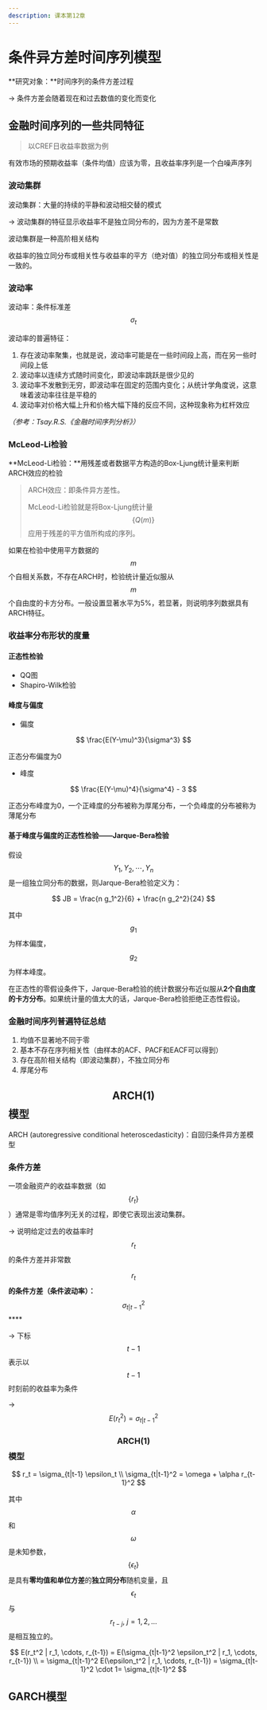 ```yaml
---
description: 课本第12章
---
```


# 条件异方差时间序列模型

**研究对象：**时间序列的条件方差过程

→ 条件方差会随着现在和过去数值的变化而变化

## 金融时间序列的一些共同特征

> 以CREF日收益率数据为例

有效市场的预期收益率（条件均值）应该为零，且收益率序列是一个白噪声序列

### 波动集群

波动集群：大量的持续的平静和波动相交替的模式

→ 波动集群的特征显示收益率不是独立同分布的，因为方差不是常数

波动集群是一种高阶相关结构

收益率的独立同分布或相关性与收益率的平方（绝对值）的独立同分布或相关性是一致的。

### 波动率

波动率：条件标准差$$\sigma_t$$

波动率的普遍特征：

1. 存在波动率聚集，也就是说，波动率可能是在一些时间段上高，而在另一些时间段上低
2. 波动率以连续方式随时间变化，即波动率跳跃是很少见的
3. 波动率不发散到无穷，即波动率在固定的范围内变化；从统计学角度说，这意味着波动率往往是平稳的
4. 波动率对价格大幅上升和价格大幅下降的反应不同，这种现象称为杠杆效应

_（参考：Tsay.R.S.《金融时间序列分析》）_

### McLeod-Li检验

**McLeod-Li检验：**用残差或者数据平方构造的Box-Ljung统计量来判断ARCH效应的检验

> ARCH效应：即条件异方差性。
>
> McLeod-Li检验就是将Box-Ljung统计量$$\{Q(m)\}$$应用于残差的平方值所构成的序列。

如果在检验中使用平方数据的$$m$$个自相关系数，不存在ARCH时，检验统计量近似服从$$m$$个自由度的卡方分布。一般设置显著水平为5%，若显著，则说明序列数据具有ARCH特征。

### 收益率分布形状的度量

#### 正态性检验

* QQ图
* Shapiro-Wilk检验

#### 峰度与偏度

* 偏度

$$
\frac{E(Y-\mu)^3}{\sigma^3}
$$

正态分布偏度为0

* 峰度

$$
\frac{E(Y-\mu)^4}{\sigma^4} - 3
$$

正态分布峰度为0，一个正峰度的分布被称为厚尾分布，一个负峰度的分布被称为薄尾分布

#### 基于峰度与偏度的正态性检验——Jarque-Bera检验

假设$$Y_1, Y_2, \cdots, Y_n$$是一组独立同分布的数据，则Jarque-Bera检验定义为：

$$
JB = \frac{n g_1^2}{6} + \frac{n g_2^2}{24}
$$

其中$$g_1$$为样本偏度，$$g_2$$为样本峰度。

在正态性的零假设条件下，Jarque-Bera检验的统计数据分布近似服从**2个自由度的卡方分布**。如果统计量的值太大的话，Jarque-Bera检验拒绝正态性假设。

### 金融时间序列普遍特征总结

1. 均值不显著地不同于零
2. 基本不存在序列相关性（由样本的ACF、PACF和EACF可以得到）
3. 存在高阶相关结构（即波动集群），不独立同分布
4. 厚尾分布

## $$\text{ARCH}(1)$$模型

ARCH \(autoregressive conditional heteroscedasticity\)：自回归条件异方差模型

### 条件方差

一项金融资产的收益率数据（如$$\{r_t\}$$）通常是零均值序列无关的过程，即使它表现出波动集群。

→ 说明给定过去的收益率时$$r_t$$的条件方差并非常数

$$r_t$$**的条件方差（条件波动率）：** $$\sigma_{t|t-1}^2$$ ****

→ 下标$$t-1$$表示以 $$t-1$$ 时刻前的收益率为条件

→ $$E(r_t^2) = \sigma_{t|t-1}^2$$ 

### $$\text{ARCH}(1)$$模型

$$
r_t = \sigma_{t|t-1} \epsilon_t \\
\sigma_{t|t-1}^2 = \omega + \alpha r_{t-1}^2
$$

其中$$\alpha$$和$$\omega$$是未知参数，$$\{\epsilon_t\}$$是具有**零均值和单位方差**的**独立同分布**随机变量，且$$\epsilon_t$$与 $$r_{t-j},\ j=1,2,\dots$$是相互独立的。

$$
E(r_t^2 | r_1, \cdots, r_{t-1}) = E(\sigma_{t|t-1}^2 \epsilon_t^2 | r_1, \cdots, r_{t-1}) \\
= \sigma_{t|t-1}^2 E(\epsilon_t^2 | r_1, \cdots, r_{t-1}) = \sigma_{t|t-1}^2 \cdot 1= \sigma_{t|t-1}^2
$$









## GARCH模型



















